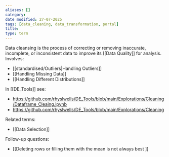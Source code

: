 ```yaml
---
aliases: []
category:
date modified: 27-07-2025
tags: [data_cleaning, data_transformation, portal]
title: 
type: term
---
```

Data cleansing is the process of correcting or removing inaccurate, incomplete, or inconsistent data to improve its [[Data Quality]] for analysis. Involves:

- [[standardised/Outliers|Handling Outliers]]
- [[Handling Missing Data]]
- [[Handling Different Distributions]]

In [[DE_Tools]] see:
- https://github.com/rhyslwells/DE_Tools/blob/main/Explorations/Cleaning/Dataframe_Cleaing.ipynb
- https://github.com/rhyslwells/DE_Tools/blob/main/Explorations/Cleaning

Related terms:
- [[Data Selection]]

Follow-up questions:
- [[Deleting rows or filling them with the mean is not always best ]]

